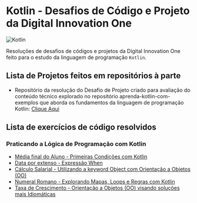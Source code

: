 # Kotlin - Desafios de Código e Projeto da Digital Innovation One

![Kotlin](https://img.shields.io/badge/kotlin-%237F52FF.svg?style=for-the-badge&logo=kotlin&logoColor=white)

Resoluções de desafios de códigos e projetos da Digital Innovation One feito para o estudo da linguagem de programação `Kotlin`.

## Lista de Projetos feitos em repositórios à parte

- Repositório da resolução do Desafio de Projeto criado para avaliação do conteúdo técnico explorado no repositório aprenda-kotlin-com-exemplos que aborda os fundamentos da linguagem de programação Kotlin: [Clique Aqui](https://github.com/Brendon3578/aprenda-kotlin-com-exemplos-lab)

## Lista de exercícios de código resolvidos

### Praticando a Lógica de Programação com Kotlin

- [Média final do Aluno - Primeiras Condições com Kotlin](./praticando-logica-programacao/media-final-do-aluno.md)
- [Data por extenso - Expressão When](./praticando-logica-programacao/data-por-extenso.md)
- [Cálculo Salarial - Utilizando a keyword Object com Orientação a Objetos (OO)](./praticando-logica-programacao/calculo-salarial.md)
- [Numeral Romano - Explorando Mapas, Loops e Regras com Kotlin](./praticando-logica-programacao/numeral-romano.md)
- [Taxa de Crescimento - Orientação a Objetos (OO) visando soluções mais Idiomáticas](./praticando-logica-programacao/taxa-de-crescimento.md)
